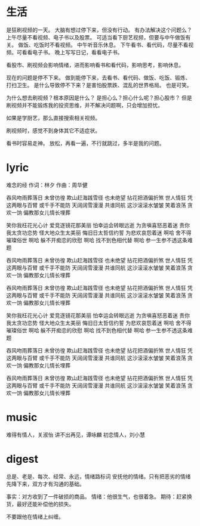 # 生活

是狂刷视频的一天。
大脑有想过停下来，但没有行动。
有办法解决这个问题么？
上午尽量不看视频、电子书以及股票。
可适当看下厨艺视频，但要与中午做饭有关。
做饭、吃饭时不看视频。
中午听音乐休息。
下午看书、看代码，尽量不看视频。可看看电子书。
晚上写写日记，看看电子书。

看股市、刷视频会影响情绪，进而影响看书和看代码，影响思考，影响休息。

现在的问题是停不下来。
做到能停下来，去看书、看代码、做饭、吃饭、锻炼、打扫卫生。
是什么导致停不下来？是害怕股票跌、混乱的世界格局。
也是可笑。

为什么想去刷视频？根本原因是什么？
是担心么？担心什么呢？担心股市？
但是刷视频并不能锻炼我的投资思维，并不解决问题啊，只会增加担忧。

如果是学厨艺，那么直接搜索相关视频。

刷视频时，感觉不到身体其它不适症状。

看书时容易走神。
放松，再看一遍，不行就跳过，多半是我的问题。

# lyric

难念的经
  作词：林夕
  作曲：周华健

吞风吻雨葬落日
未曾彷徨
欺山赶海践雪径
也未绝望
拈花把酒偏折煞
世人情狂
凭这两眼与百臂
或千手不能防
天阔阔雪漫漫
共谁同航
这沙滚滚水皱皱
笑着浪荡
贪欢一饷
偏教那女儿情长埋葬

笑你我枉花光心计
爱竞逐镜花那美丽
怕幸运会转眼远逝
为贪嗔喜怒恶着迷
责你我太贪功恋势
怪大地众生太美丽
悔旧日太哲信约誓
为悲欢哀怨着迷
啊哈
舍不得璀璨俗世
啊哈
躲不开痴恋的欣慰
啊哈
找不到色相代替
啊哈
参一生参不透这条难题

吞风吻雨葬落日
未曾彷徨
欺山赶海践雪径
也未绝望
拈花把酒偏折煞
世人情狂
凭这两眼与百臂
或千手不能防
天阔阔雪漫漫
共谁同航
这沙滚滚水皱皱
笑着浪荡
贪欢一饷
偏教那女儿情长埋葬

吞风吻雨葬落日
未曾彷徨
欺山赶海践雪径
也未绝望
拈花把酒偏折煞
世人情狂
凭这两眼与百臂
或千手不能防
天阔阔雪漫漫
共谁同航
这沙滚滚水皱皱
笑着浪荡
贪欢一饷
偏教那女儿情长埋葬

笑你我枉花光心计
爱竞逐镜花那美丽
怕幸运会转眼远逝
为贪嗔喜怒恶着迷
责你我太贪功恋势
怪大地众生太美丽
悔旧日太哲信约誓
为悲欢哀怨着迷
啊哈
舍不得璀璨俗世
啊哈
躲不开痴恋的欣慰
啊哈
找不到色相代替
啊哈
参一生参不透这条难题

吞风吻雨葬落日
未曾彷徨
欺山赶海践雪径
也未绝望
拈花把酒偏折煞
世人情狂
凭这两眼与百臂
或千手不能防
天阔阔雪漫漫
共谁同航
这沙滚滚水皱皱
笑着浪荡
贪欢一饷
偏教那女儿情长埋葬

吞风吻雨葬落日
未曾彷徨
欺山赶海践雪径
也未绝望
拈花把酒偏折煞
世人情狂
凭这两眼与百臂
或千手不能防
天阔阔雪漫漫
共谁同航
这沙滚滚水皱皱
笑着浪荡
贪欢一饷
偏教那女儿情长埋葬

# music
难得有情人，关淑怡
讲不出再见，谭咏麟
初恋情人，刘小慧

# digest

总是、老是、每次、经常、永远，情绪路标词
安抚他的情绪。只有把恶劣的情绪先降下来，双方才有沟通的基础。

事实：对方收到了一件破损的商品。
情绪：他很生气，也很着急。
期待：赶紧换货，最好还能补偿他的损失。

不要跟他在情绪上纠缠。
